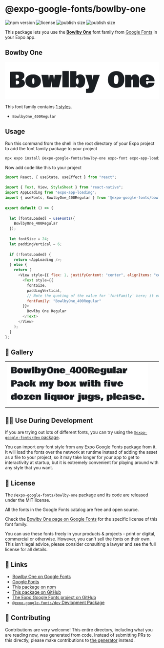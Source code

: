# @expo-google-fonts/bowlby-one

![npm version](https://flat.badgen.net/npm/v/@expo-google-fonts/bowlby-one)
![license](https://flat.badgen.net/github/license/expo/google-fonts)
![publish size](https://flat.badgen.net/packagephobia/install/@expo-google-fonts/bowlby-one)
![publish size](https://flat.badgen.net/packagephobia/publish/@expo-google-fonts/bowlby-one)

This package lets you use the [**Bowlby One**](https://fonts.google.com/specimen/Bowlby+One) font family from [Google Fonts](https://fonts.google.com/) in your Expo app.

## Bowlby One

![Bowlby One](./font-family.png)

This font family contains [1 styles](#-gallery).

- `BowlbyOne_400Regular`

## Usage

Run this command from the shell in the root directory of your Expo project to add the font family package to your project

```sh
npx expo install @expo-google-fonts/bowlby-one expo-font expo-app-loading
```

Now add code like this to your project

```js
import React, { useState, useEffect } from "react";

import { Text, View, StyleSheet } from "react-native";
import AppLoading from "expo-app-loading";
import { useFonts, BowlbyOne_400Regular } from '@expo-google-fonts/bowlby-one';

export default () => {

  let [fontsLoaded] = useFonts({
    BowlbyOne_400Regular
  });

  let fontSize = 24;
  let paddingVertical = 6;

  if (!fontsLoaded) {
    return <AppLoading />;
  } else {
    return (
      <View style={{ flex: 1, justifyContent: "center", alignItems: "center" }}>
        <Text style={{
          fontSize,
          paddingVertical,
          // Note the quoting of the value for `fontFamily` here; it expects a string!
          fontFamily: "BowlbyOne_400Regular"
        }}>
          Bowlby One Regular
        </Text>
      </View>
    );
  }
};
```

## 🔡 Gallery


||||
|-|-|-|
|![BowlbyOne_400Regular](./BowlbyOne_400Regular.ttf.png)||||


## 👩‍💻 Use During Development

If you are trying out lots of different fonts, you can try using the [`@expo-google-fonts/dev` package](https://github.com/expo/google-fonts/tree/master/font-packages/dev#readme).

You can import _any_ font style from any Expo Google Fonts package from it. It will load the fonts over the network at runtime instead of adding the asset as a file to your project, so it may take longer for your app to get to interactivity at startup, but it is extremely convenient for playing around with any style that you want.


## 📖 License

The `@expo-google-fonts/bowlby-one` package and its code are released under the MIT license.

All the fonts in the Google Fonts catalog are free and open source.

Check the [Bowlby One page on Google Fonts](https://fonts.google.com/specimen/Bowlby+One) for the specific license of this font family.

You can use these fonts freely in your products & projects - print or digital, commercial or otherwise. However, you can't sell the fonts on their own. This isn't legal advice, please consider consulting a lawyer and see the full license for all details.

## 🔗 Links

- [Bowlby One on Google Fonts](https://fonts.google.com/specimen/Bowlby+One)
- [Google Fonts](https://fonts.google.com/)
- [This package on npm](https://www.npmjs.com/package/@expo-google-fonts/bowlby-one)
- [This package on GitHub](https://github.com/expo/google-fonts/tree/master/font-packages/bowlby-one)
- [The Expo Google Fonts project on GitHub](https://github.com/expo/google-fonts)
- [`@expo-google-fonts/dev` Devlopment Package](https://github.com/expo/google-fonts/tree/master/font-packages/dev)

## 🤝 Contributing

Contributions are very welcome! This entire directory, including what you are reading now, was generated from code. Instead of submitting PRs to this directly, please make contributions to [the generator](https://github.com/expo/google-fonts/tree/master/packages/generator) instead.
